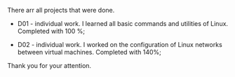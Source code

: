 There arr all projects that were done.

- D01 - individual work. I learned all basic commands and utilities of Linux. Completed with 100 %;

- D02 - individual work. I worked on the configuration of Linux networks between virtual machines. Completed with 140%;

Thank you for your attention.
